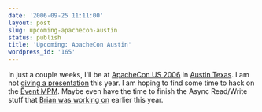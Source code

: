 ```yaml
---
date: '2006-09-25 11:11:00'
layout: post
slug: upcoming-apachecon-austin
status: publish
title: 'Upcoming: ApacheCon Austin'
wordpress_id: '165'
---
```


In just a couple weeks, I'll be at [ApacheCon  US 2006](http://www.us.apachecon.com/) in [Austin Texas](http://en.wikipedia.org/wiki/Austin,_Texas).  I am not [giving a presentation](http://www.us.apachecon.com/html/speakers.html) this year. I am hoping to find some time to hack on the [Event MPM](http://httpd.apache.org/docs/2.2/mod/event.html).  Maybe even have the time to finish the Async Read/Write stuff that [Brian was working on](http://www.brianp.net/b/initial-nonblocking-read-implementation-for-apache-23) earlier this year.
